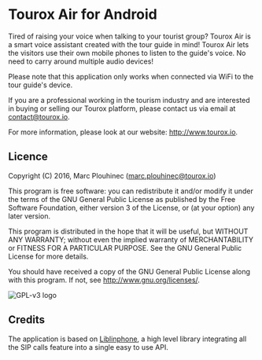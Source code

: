 Tourox Air for Android
======================

Tired of raising your voice when talking to your tourist group? Tourox Air is a smart voice
assistant created with the tour guide in mind! Tourox Air lets the visitors use their own mobile
phones to listen to the guide's voice. No need to carry around multiple audio devices!

Please note that this application only works when connected via WiFi to the tour guide's device.

If you are a professional working in the tourism industry and are interested in buying or selling
our Tourox platform, please contact us via email at contact@tourox.io.

For more information, please look at our website: http://www.tourox.io.

Licence
-------
Copyright (C) 2016, Marc Plouhinec (marc.plouhinec@tourox.io)

This program is free software: you can redistribute it and/or modify
it under the terms of the GNU General Public License as published by
the Free Software Foundation, either version 3 of the License, or
(at your option) any later version.

This program is distributed in the hope that it will be useful,
but WITHOUT ANY WARRANTY; without even the implied warranty of
MERCHANTABILITY or FITNESS FOR A PARTICULAR PURPOSE.  See the
GNU General Public License for more details.

You should have received a copy of the GNU General Public License
along with this program.  If not, see <http://www.gnu.org/licenses/>.

![GPL-v3 logo](http://www.gnu.org/graphics/gplv3-127x51.png)

Credits
-------
The application is based on [Liblinphone](http://www.linphone.org/technical-corner/liblinphone/overview),
a high level library integrating all the SIP calls feature into a single easy to use API.
